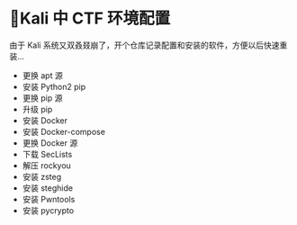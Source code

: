 # 🦉Kali 中 CTF 环境配置

由于 Kali 系统又双叒叕崩了，开个仓库记录配置和安装的软件，方便以后快速重装...

- 更换 apt 源
- 安装 Python2 pip
- 更换 pip 源
- 升级 pip
- 安装 Docker 
- 安装 Docker-compose
- 更换 Docker 源
- 下载 SecLists
- 解压 rockyou
- 安装 zsteg
- 安装 steghide
- 安装 Pwntools
- 安装 pycrypto